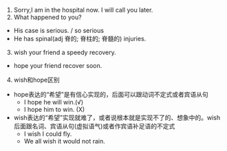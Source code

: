 1. Sorry,I am in the hospital now. I will call you later.
2. What happened to you?
* His case is serious. / so serious
* He has spinal(adj 脊的; 脊柱的; 脊髓的) injuries.
3. wish your friend a speedy recovery.
* hope your friend recover soon.
4. wish和hope区别
* hope表达的“希望”是有信心实现的，后面可以跟动词不定式或者宾语从句
  * I hope he will win.(√)
  * I hope him to win. (X)
* wish表达的“希望”实现就难了，或者说根本就是实现不了的、想象中的。wish 后面跟名词、宾语从句(虚拟语气)或者作宾语补足语的不定式
  * I wish I could fly.
  * We all wish it would not rain.
